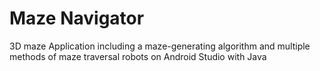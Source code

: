# Maze Navigator

3D maze Application including a maze-generating algorithm and multiple methods of maze traversal robots on Android Studio with Java



